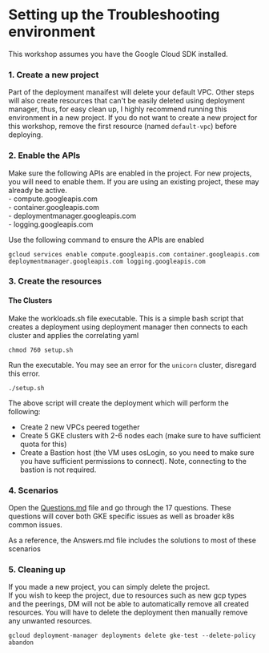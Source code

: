 
# Setting up the Troubleshooting environment

This workshop assumes you have the Google Cloud SDK installed.

### 1. Create a new project

Part of the deployment manaifest will delete your default VPC. Other steps will also create resources that can't be easily deleted using deployment manager, thus, for easy clean up, I highly recommend running this environment in a new project.
If you do not want to create a new project for this workshop, remove the first resource (named `default-vpc`) before deploying.

### 2. Enable the APIs

Make sure the following APIs are enabled in the project. For new projects, you will need to enable them. If you are using an existing project, these may already be active.  
    - compute.googleapis.com  
    - container.googleapis.com  
    - deploymentmanager.googleapis.com  
    - logging.googleapis.com  

Use the following command to ensure the APIs are enabled

    gcloud services enable compute.googleapis.com container.googleapis.com deploymentmanager.googleapis.com logging.googleapis.com

### 3. Create the resources

#### The Clusters

Make the workloads.sh file executable. This is a simple bash script that creates a deployment using deployment manager then connects to each cluster and applies the correlating yaml  

    chmod 760 setup.sh

Run the executable. You may see an error for the `unicorn` cluster, disregard this error.

    ./setup.sh

The above script will create the deployment which will perform the following:

- Create 2 new VPCs peered together
- Create 5 GKE clusters with 2-6 nodes each (make sure to have sufficient quota for this)
- Create a Bastion host (the VM uses osLogin, so you need to make sure you have sufficient permissions to connect). Note, connecting to the bastion is not required.


### 4. Scenarios

Open the [Questions.md](https://github.com/pwolthausen/k8s-workshops/blob/aahz-changes/8-live-debugging/Questions.md) file and go through the 17 questions. These questions will cover both GKE specific issues as well as broader k8s common issues.  

As a reference, the Answers.md file includes the solutions to most of these scenarios


### 5. Cleaning up

If you made a new project, you can simply delete the project.  
If you wish to keep the project, due to resources such as new gcp types and the peerings, DM will not be able to automatically remove all created resources. You will have to delete the deployment then manually remove any unwanted resources.

    gcloud deployment-manager deployments delete gke-test --delete-policy abandon
